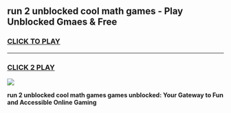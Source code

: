 
## run 2 unblocked cool math games - Play Unblocked Gmaes & Free
<h3>
<a href="https://premium.freeplayer.one?title=run_2_unblocked_cool_math_games&ref=20F">CLICK TO PLAY</a></h3>
<hr>

<h3>
<a href="https://premium.freeplayer.one?title=run_2_unblocked_cool_math_games&ref=20F">CLICK 2 PLAY</a>
  
</h3>

<a href="https://premium.freeplayer.one?title=run_2_unblocked_cool_math_games&ref=20F/"><img src="https://clearcache.store/games.png"></a>


**run 2 unblocked cool math games games unblocked: Your Gateway to Fun and Accessible Online Gaming**
